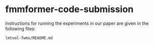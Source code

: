 # fmmformer-code-submission
Instructions for running the experiments in our paper are given in the following files:

```
lmtool-fwms/README.md
```
